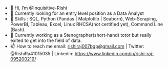 - 👋 Hi, I’m @Inquisitive-Rishi
- 👀 Currently looking for an entry level position as a Data Analyst
- 🌱 Skills : SQL, Python (Pandas | Matplotlib | Seaborn), Web-Scraping, PowerBI, Tableau, Excel, Linux RHCSA(not certified yet), Command Line (Bash).
- 💞️ Currently working as a Stenographer(short-hand) totor but really exited to get into the field of data.
- 📫 How to reach me email: rishiraj007bgp@gmail.com | Twitter: @RishiRa41015035 | Linkedin: https://www.linkedin.com/in/rishi-raj-095200219/

<!---
Inquisitive-Rishi/Inquisitive-Rishi is a ✨ special ✨ repository because its `README.md` (this file) appears on your GitHub profile.
You can click the Preview link to take a look at your changes.
--->
